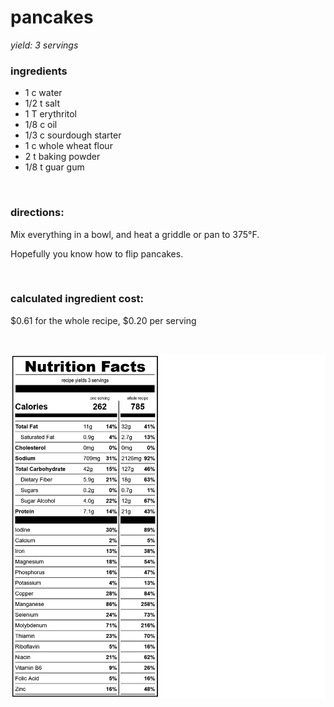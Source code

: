 # pancakes
*yield: 3 servings*

### ingredients
- 1 c water
- 1/2 t salt
- 1 T erythritol
- 1/8 c oil
- 1/3 c sourdough starter
- 1 c whole wheat flour
- 2 t baking powder
- 1/8 t guar gum

<br>

### directions:

Mix everything in a bowl, and heat a griddle or pan to 375°F.

Hopefully you know how to flip pancakes.


<br>

### calculated ingredient cost:

$0.61 for the whole recipe, $0.20 per serving

<br>

[![pancakes nutrition facts](../../compile_recipes/nutrition/nutrition_labels/pancakes/nutrition_facts.png)](https://htmlpreview.github.io/?https://github.com/nate-thegrate/vegan-chef/blob/main/compile_recipes/nutrition/nutrition_labels/pancakes/nutrition_facts.html)